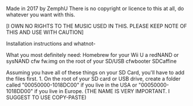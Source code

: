 Made in 2017 by ZemphU
There is no copyright or licence to this at all, do whatever you want with this.

[I OWN NO RIGHTS TO THE MUSIC USED IN THIS. PLEASE KEEP NOTE OF THIS AND USE WITH CAUTION]

Installation instructions and whatnot-

  What you most definitely need:
    Homebrew for your Wii U
    a redNAND or sysNAND cfw fw.img on the root of your SD/USB
    cfwbooter
    SDCaffine
   
  Assuming you have all of these things on your SD Card, you'll have to add the files first.
    1. On the root of your SD card or USB drive, create a folder called "00050000-1018DC00" if you live in the USA or "00050000-1018DD00" if you live in Europe. (THE NAME IS VERY IMPORTANT. I SUGGEST TO USE COPY-PASTE)
